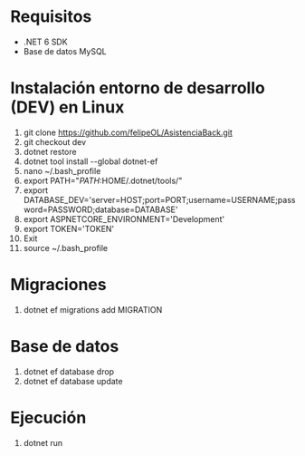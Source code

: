 # Requisitos
* .NET 6 SDK
* Base de datos MySQL

# Instalación entorno de desarrollo (DEV) en Linux
1. git clone https://github.com/felipeOL/AsistenciaBack.git
2. git checkout dev
3. dotnet restore
4. dotnet tool install --global dotnet-ef
5. nano ~/.bash_profile
6. export PATH="$PATH:$HOME/.dotnet/tools/"
7. export DATABASE_DEV='server=HOST;port=PORT;username=USERNAME;password=PASSWORD;database=DATABASE'
8. export ASPNETCORE_ENVIRONMENT='Development'
9. export TOKEN='TOKEN'
10. Exit
11. source ~/.bash_profile

# Migraciones
1. dotnet ef migrations add MIGRATION

# Base de datos
1. dotnet ef database drop
2. dotnet ef database update

# Ejecución
1. dotnet run
